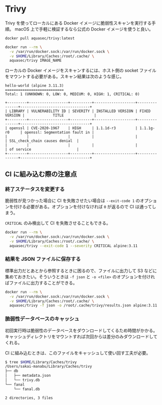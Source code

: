 # Trivy

Trivy を使ってローカルにある Docker イメージに脆弱性スキャンを実行する手順。 macOS 上で手軽に検証するなら公式の Docker イメージを使うと良い。

```sh
docker pull aquasec/trivy:latest

docker run --rm \
  -v /var/run/docker.sock:/var/run/docker.sock \
  -v $HOME/Library/Caches:/root/.cache/ \
  aquasec/trivy IMAGE_NAME
```

ローカルの Docker イメージをスキャンするには、ホスト側の socket ファイルをマウントする必要がある。スキャン結果は次のような感じ。

```text
hello-world (alpine 3.11.3)
===========================
Total: 1 (UNKNOWN: 0, LOW: 0, MEDIUM: 0, HIGH: 1, CRITICAL: 0)

+---------+------------------+----------+-------------------+---------------+--------------------------------+
| LIBRARY | VULNERABILITY ID | SEVERITY | INSTALLED VERSION | FIXED VERSION |             TITLE              |
+---------+------------------+----------+-------------------+---------------+--------------------------------+
| openssl | CVE-2020-1967    | HIGH     | 1.1.1d-r3         | 1.1.1g-r0     | openssl: Segmentation fault in |
|         |                  |          |                   |               | SSL_check_chain causes denial  |
|         |                  |          |                   |               | of service                     |
+---------+------------------+----------+-------------------+---------------+--------------------------------+
```

## CI に組み込む際の注意点

### 終了ステータスを変更する

脆弱性が見つかった場合に CI を失敗させたい場合は `--exit-code 1` のオプションを付ける必要がある。オプションを付けなければ `0` が返るので CI は通ってしまう。

`CRITICAL` のみ検出して CI を失敗させることもできる。

```sh
docker run --rm \
  -v /var/run/docker.sock:/var/run/docker.sock \
  -v $HOME/Library/Caches:/root/.cache/ \
  aquasec/trivy --exit-code 1 --severity CRITICAL alpine:3.11
```

### 結果を JSON ファイルに保存する

標準出力だとあとから参照するときに困るので、ファイルに出力して S3 などに集めておきたい。そういうときは `-f json` と `-o <file>` のオプションを付ければファイルに出力することができる。

```sh
docker run --rm \
  -v /var/run/docker.sock:/var/run/docker.sock \
  -v $HOME/Library/Caches:/root/.cache/ \
  aquasec/trivy -f json -o /root/.cache/trivy/results.json alpine:3.11
```

### 脆弱性データベースのキャッシュ

初回実行時は脆弱性のデータベースをダウンロードしてくるため時間がかかる。キャッシュディレクトリをマウントすれば次回からは差分のみダウンロードしてくれる。

CI に組み込むときは、このファイルをキャッシュして使い回す工夫が必要。

```sh
$ tree $HOME/Library/Caches/trivy
/Users/sakai-manabu/Library/Caches/trivy
├── db
│   ├── metadata.json
│   └── trivy.db
└── fanal
    └── fanal.db

2 directories, 3 files
```
